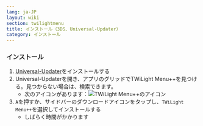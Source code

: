 ```yaml
---
lang: ja-JP
layout: wiki
section: twilightmenu
title: インストール（3DS、Universal-Updater）
category: インストール
---
```


### インストール
1. [Universal-Updater](https://github.com/Universal-Team/Universal-Updater/releases)をインストールする
1. Universal-Updaterを開き、アプリのグリッドでTWiLight Menu++を見つける。見つからない場合は、検索できます。
   - 次のアイコンがあります：![TWiLight Menu++のアイコン](https://raw.githubusercontent.com/DS-Homebrew/TWiLightMenu/master/booter/icon.bmp)
1. `A`を押すか、サイドバーのダウンロードアイコンをタップし、`TWiLight Menu++`を選択してインストールする
   - しばらく時間がかかります
